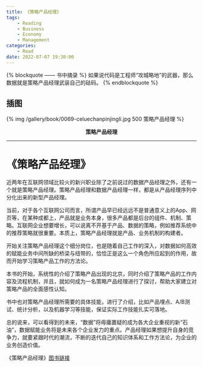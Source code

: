 ```yaml
---
title: 《策略产品经理》
tags:
	- Reading
    - Business
    - Economy
    - Management
categories:
	- Read
date: 2022-07-07 19:30:00
---
```


{% blockquote —— 书中摘录 %}
如果说代码是工程师“攻城略地”的武器，那么数据就是策略产品经理武装自己的砝码。
{% endblockquote %}

<!-- more -->

## 插图
{% img /gallery/book/0069-celuechanpinjingli.jpg 500 策略产品经理 %}
<p align="center"><b>策略产品经理</b></p>

-----

# 《策略产品经理》

近两年在互联网领域比较火的新兴职业除了之前说过的数据产品经理之外，还有一个就是策略产品经理。策略产品经理和数据产品经理一样，都是从产品经理序列中分化出来的新型产品经理。

当前，对于各个互联网公司而言，所谓产品早已经远远不是普通意义上的App、网页等，在某种成都上，产品就是业务本身，很多产品都是后台的组件、机制、策略。互联网企业想要增长，可以说离不开基于产品、数据的策略，例如推荐系统中的推荐策略就很重要。本质上，策略产品经理就是产品、业务机制的构建者。

开始关注策略产品经理这个细分岗位，也是随着自己工作的深入，对数据如何高效的赋能业务中间所缺的桥梁与纽带的，恰恰正是这么一个角色所应起到的作用，故而开始学习策略产品工作的方法论。

本书的开始，系统性的介绍了策略产品出现的北京，同时介绍了策略产品的工作内容及流程机制，并且，就如何成为一名策略产品经理进行了探讨，帮助大家建立对策略产品的全面感性认知。

书中也对策略产品经理所需要的具体技能，进行了介绍，比如产品埋点、A/B测试、统计分析，以及机器学习等技能，保证实际工作技能扎实可落地。

总的说来，可以看得到的未来，“数据”将毋庸置疑的成为各大企业重视的新“石油”，数据赋能业务将是未来各个企业发力的重点。产品经理如果想提升自身的竞争力，就要紧跟时代的潮流，不断的迭代自己的知识体系和工作方法论，为企业的业务创造价值。

《策略产品经理》[图书链接](https://item.jd.com/12949990.html)